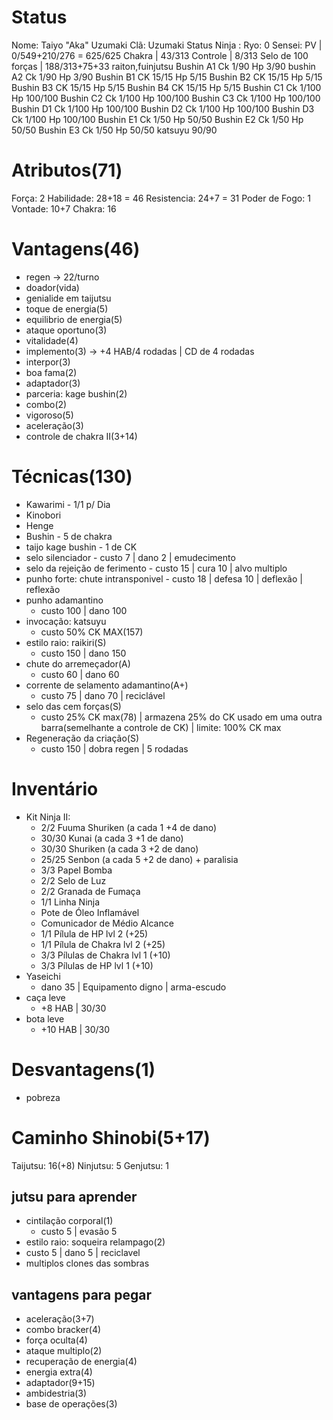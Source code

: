 # Status
Nome: Taiyo "Aka" Uzumaki
Clã:  Uzumaki
Status Ninja : 
Ryo:  0
Sensei: 
PV | 0/549+210/276 = 625/625
Chakra | 43/313
Controle | 8/313
Selo de 100 forças | 188/313+75+33
raiton,fuinjutsu
Bushin A1 Ck 1/90 Hp 3/90
bushin A2 Ck 1/90 Hp 3/90
Bushin B1 CK 15/15 Hp 5/15
Bushin B2 CK 15/15 Hp 5/15
Bushin B3 CK 15/15 Hp 5/15
Bushin B4 CK 15/15 Hp 5/15
Bushin C1 Ck 1/100 Hp 100/100
Bushin C2 Ck 1/100 Hp 100/100
Bushin C3 Ck 1/100 Hp 100/100
Bushin D1 Ck 1/100 Hp 100/100
Bushin D2 Ck 1/100 Hp 100/100
Bushin D3 Ck 1/100 Hp 100/100
Bushin E1 Ck 1/50 Hp 50/50
Bushin E2 Ck 1/50 Hp 50/50
Bushin E3 Ck 1/50 Hp 50/50
katsuyu 90/90



# Atributos(71)
Força: 2
Habilidade: 28+18 = 46
Resistencia: 24+7 = 31
Poder de Fogo: 1
Vontade: 10+7
Chakra: 16
# Vantagens(46)
- regen -> 22/turno
- doador(vida)
- genialide em taijutsu
- toque de energia(5)
- equilibrio de energia(5)
- ataque oportuno(3)
- vitalidade(4)
- implemento(3) -> +4 HAB/4 rodadas | CD de 4 rodadas
- interpor(3)
- boa fama(2)
- adaptador(3)
- parceria: kage bushin(2)
- combo(2)
- vigoroso(5)
- aceleração(3)
- controle de chakra II(3+14)
# Técnicas(130)
- Kawarimi - 1/1 p/ Dia
- Kinobori
- Henge
- Bushin - 5 de chakra
- taijo kage bushin - 1 de CK 
- selo silenciador
	  - custo 7 | dano 2 | emudecimento
- selo da rejeição de ferimento
	  - custo 15 | cura 10 | alvo multiplo
- punho forte: chute intransponivel
	  - custo 18 | defesa 10 | deflexão | reflexão
- punho adamantino
	 - custo 100 | dano 100 
- invocação: katsuyu
	- custo 50% CK MAX(157) 
- estilo raio: raikiri(S)
	 - custo 150 | dano 150
- chute do arremeçador(A)
	- custo 60 | dano 60
- corrente de selamento adamantino(A+)
	- custo 75 | dano 70 | reciclável
- selo das cem forças(S)
    - custo 25% CK max(78) | armazena 25% do CK usado em uma outra barra(semelhante a controle de CK) | limite: 100% CK max
- Regeneração da criação(S)
	- custo 150 | dobra regen | 5 rodadas
# Inventário
- Kit Ninja II:
	- 2/2 Fuuma Shuriken (a cada 1 +4 de dano)
	- 30/30 Kunai (a cada 3 +1 de dano)
	- 30/30 Shuriken (a cada 3 +2 de dano)
	- 25/25 Senbon (a cada 5 +2 de dano) + paralisia
	- 3/3 Papel Bomba
	- 2/2 Selo de Luz
	- 2/2 Granada de Fumaça
	- 1/1 Linha Ninja
	- Pote de Óleo Inflamável
	- Comunicador de Médio Alcance
	- 1/1 Pílula de HP lvl 2 (+25)
	- 1/1 Pílula de Chakra lvl 2 (+25)
	- 3/3 Pílulas de Chakra lvl 1 (+10)
	- 3/3 Pílulas de HP lvl 1 (+10)
- Yaseichi
	- dano 35 | Equipamento digno | arma-escudo
- caça leve
	- +8 HAB | 30/30
- bota leve
	- +10 HAB | 30/30

# Desvantagens(1)
- pobreza
# Caminho Shinobi(5+17) 
Taijutsu: 16(+8)
Ninjutsu: 5
Genjutsu: 1
## jutsu para aprender
- cintilação corporal(1)
    - custo 5 | evasão 5
- estilo raio: soqueira relampago(2)
 - custo 5 | dano 5 | reciclavel
- multiplos clones das sombras
## vantagens para pegar
- aceleração(3+7)
- combo bracker(4)
- força oculta(4)
- ataque multiplo(2)
- recuperação de energia(4)
- energia extra(4)
- adaptador(9+15)
- ambidestria(3)
- base de operações(3)